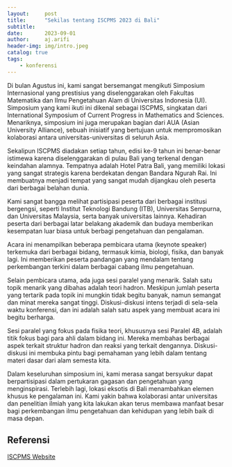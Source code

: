 ```yaml
---
layout:     post
title:      "Sekilas tentang ISCPMS 2023 di Bali"
subtitle:   
date:       2023-09-01
author:     aj.arifi
header-img: img/intro.jpeg
catalog: true
tags:
    - konferensi
---
```


Di bulan Agustus ini, kami sangat bersemangat mengikuti Simposium Internasional yang prestisius 
yang diselenggarakan oleh Fakultas Matematika dan Ilmu Pengetahuan Alam di Universitas Indonesia (UI). 
Simposium yang kami ikuti ini dikenal sebagai ISCPMS, singkatan dari International Symposium 
of Current Progress in Mathematics and Sciences. Menariknya, simposium ini juga merupakan bagian 
dari AUA (Asian University Alliance), sebuah inisiatif yang bertujuan untuk mempromosikan 
kolaborasi antara universitas-universitas di seluruh Asia.

Sekalipun ISCPMS diadakan setiap tahun, edisi ke-9 tahun ini benar-benar istimewa karena 
diselenggarakan di pulau Bali yang terkenal dengan keindahan alamnya. Tempatnya adalah Hotel Patra Bali, 
yang memiliki lokasi yang sangat strategis karena berdekatan dengan Bandara Ngurah Rai. 
Ini membuatnya menjadi tempat yang sangat mudah dijangkau oleh peserta dari berbagai belahan dunia.

Kami sangat bangga melihat partisipasi peserta dari berbagai institusi bergengsi, seperti 
Institut Teknologi Bandung (ITB), Universitas Sempurna, dan Universitas Malaysia, serta 
banyak universitas lainnya. Kehadiran peserta dari berbagai latar belakang akademik dan budaya 
memberikan kesempatan luar biasa untuk berbagi pengetahuan dan pengalaman.

Acara ini menampilkan beberapa pembicara utama (keynote speaker) terkemuka dari berbagai bidang, 
termasuk kimia, biologi, fisika, dan banyak lagi. Ini memberikan peserta pandangan yang mendalam 
tentang perkembangan terkini dalam berbagai cabang ilmu pengetahuan.

Selain pembicara utama, ada juga sesi paralel yang menarik. Salah satu topik menarik 
yang dibahas adalah teori hadron. Meskipun jumlah peserta yang tertarik pada topik ini 
mungkin tidak begitu banyak, namun semangat dan minat mereka sangat tinggi. 
Diskusi-diskusi intens terjadi di sela-sela waktu konferensi, dan ini adalah salah 
satu aspek yang membuat acara ini begitu berharga.

Sesi paralel yang fokus pada fisika teori, khususnya sesi Paralel 4B, adalah titik 
fokus bagi para ahli dalam bidang ini. Mereka membahas berbagai aspek terkait struktur 
hadron dan reaksi yang terkait dengannya. Diskusi-diskusi ini membuka pintu bagi pemahaman 
yang lebih dalam tentang materi dasar dari alam semesta kita.

Dalam keseluruhan simposium ini, kami merasa sangat bersyukur dapat berpartisipasi dalam 
pertukaran gagasan dan pengetahuan yang menginspirasi. Terlebih lagi, lokasi eksotis di 
Bali menambahkan elemen khusus ke pengalaman ini. Kami yakin bahwa kolaborasi antar universitas 
dan penelitian ilmiah yang kita lakukan akan terus membawa manfaat besar bagi perkembangan 
ilmu pengetahuan dan kehidupan yang lebih baik di masa depan.

## Referensi

[ISCPMS Website](https://iscpms.ui.ac.id)
